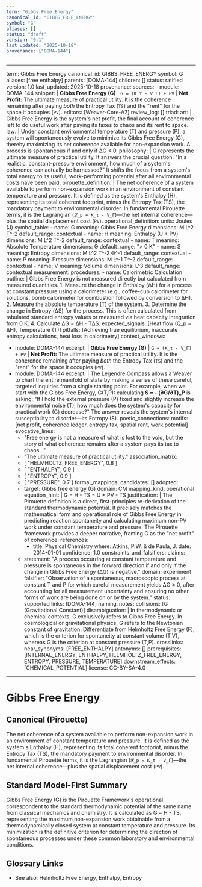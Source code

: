 ```yaml
---
term: "Gibbs Free Energy"
canonical_id: "GIBBS_FREE_ENERGY"
symbol: "G"
aliases: []
status: "draft"
version: "0.1"
last_updated: "2025-10-18"
provenance: ["DOMA-144"]
---
```


---
term: Gibbs Free Energy
canonical_id: GIBBS_FREE_ENERGY
symbol: G
aliases: [free enthalpy]
parents: [DOMA-144]
children: []
status: ratified
version: 1.0
last_updated: 2025-10-18
provenance:
  sources:
    - module: DOMA-144
      snippet: |
        **Gibbs Free Energy (G)** | `G = (K_τ - V_Γ) + PV` | **Net Profit:** The ultimate measure of practical utility. It is the coherence remaining after paying *both* the Entropy Tax (`TS`) and the "rent" for the space it occupies (`PV`).
  editors: [Weaver-Core-A7]
  review_log: []
triad:
  art: |
    Gibbs Free Energy is the system's net profit, the final account of coherence left to do useful work after paying its taxes to chaos and its rent to space.
  law: |
    Under constant environmental temperature (T) and pressure (P), a system will spontaneously evolve to minimize its Gibbs Free Energy (G), thereby maximizing its net coherence available for non-expansion work. A process is spontaneous if and only if ΔG < 0.
  philosophy: |
    G represents the ultimate measure of practical utility. It answers the crucial question: "In a realistic, constant-pressure environment, how much of a system's coherence can actually be harnessed?" It shifts the focus from a system's total energy to its useful, work-performing potential after all environmental costs have been paid.
pirouette_definition: |
  The net coherence of a system available to perform non-expansion work in an environment of constant temperature and pressure. It is defined as the system's Enthalpy (H), representing its total coherent footprint, minus the Entropy Tax (TS), the mandatory payment to environmental disorder. In fundamental Pirouette terms, it is the Lagrangian (`𝓛_p = K_τ - V_Γ`)—the net internal coherence—plus the spatial displacement cost (`PV`).
operational_definition:
  units: Joules (J)
  symbol_table:
    - name: G
      meaning: Gibbs Free Energy
      dimensions: M L^2 T^-2
      default_range: contextual
    - name: H
      meaning: Enthalpy (U + PV)
      dimensions: M L^2 T^-2
      default_range: contextual
    - name: T
      meaning: Absolute Temperature
      dimensions: Θ
      default_range: "> 0 K"
    - name: S
      meaning: Entropy
      dimensions: M L^2 T^-2 Θ^-1
      default_range: contextual
    - name: P
      meaning: Pressure
      dimensions: M L^-1 T^-2
      default_range: contextual
    - name: V
      meaning: Volume
      dimensions: L^3
      default_range: contextual
  measurement:
    procedures:
      - name: Calorimetric Calculation
        outline: |
          Gibbs Free Energy is not measured directly but calculated from measured quantities.
          1. Measure the change in Enthalpy (ΔH) for a process at constant pressure using a calorimeter (e.g., coffee-cup calorimeter for solutions, bomb calorimeter for combustion followed by conversion to ΔH).
          2. Measure the absolute temperature (T) of the system.
          3. Determine the change in Entropy (ΔS) for the process. This is often calculated from tabulated standard entropy values or measured via heat capacity integration from 0 K.
          4. Calculate ΔG = ΔH - TΔS.
        expected_signals: [Heat flow (Q_p = ΔH), Temperature (T)]
        pitfalls: [Achieving true equilibrium, inaccurate entropy calculations, heat loss in calorimetry]
context_windows:
  - module: DOMA-144
    excerpt: |
      **Gibbs Free Energy (G)** | `G = (K_τ - V_Γ) + PV` | **Net Profit:** The ultimate measure of practical utility. It is the coherence remaining after paying *both* the Entropy Tax (`TS`) and the "rent" for the space it occupies (`PV`).
  - module: DOMA-144
    excerpt: |
      The Legendre Compass allows a Weaver to chart the entire manifold of state by making a series of these careful, targeted inquiries from a single starting point. For example, when we start with the Gibbs Free Energy, G(T,P): calculating **S = - (∂G/∂T)_P** is asking: "If I hold the external pressure (P) fixed and slightly increase the environmental noise (T), how much does the system's capacity for practical work (G) decrease?" The answer reveals the system's internal susceptibility to disorder—its Entropy (S).
poetic_connections:
  motifs: [net profit, coherence ledger, entropy tax, spatial rent, work potential]
  evocative_lines:
    - "Free energy is not a measure of what is lost to the void, but the story of what coherence remains after a system pays its tax to chaos..."
    - "The ultimate measure of practical utility."
  association_matrix:
    - [ "HELMHOLTZ_FREE_ENERGY", 0.8 ]
    - [ "ENTHALPY", 0.9 ]
    - [ "ENTROPY", 0.9 ]
    - [ "PRESSURE", 0.7 ]
formal_mappings:
  candidates: []
  adopted:
    - target: Gibbs free energy (G)
      domain: CM
      mapping_kind: operational
      equation_hint: |
        G = H - TS = U + PV - TS
      justification: |
        The Pirouette definition is a direct, first-principles re-derivation of the standard thermodynamic potential. It precisely matches the mathematical form and operational role of Gibbs Free Energy in predicting reaction spontaneity and calculating maximum non-PV work under constant temperature and pressure. The Pirouette framework provides a deeper narrative, framing G as the "net profit" of coherence.
      references:
        - title: Physical Chemistry
          where: Atkins, P.W. & de Paula, J.
          date: 2014-01-01
      confidence: 1.0
constraints_and_falsifiers:
  claims:
    - statement: "A process occurring at constant temperature and pressure is spontaneous in the forward direction if and only if the change in Gibbs Free Energy (ΔG) is negative."
      domain: experiment
      falsifier: "Observation of a spontaneous, macroscopic process at constant T and P for which careful measurement yields ΔG ≥ 0, after accounting for all measurement uncertainty and ensuring no other forms of work are being done on or by the system."
      status: supported
      links: [DOMA-144]
naming_notes:
  collisions: [G (Gravitational Constant)]
  disambiguation: |
    In thermodynamic or chemical contexts, G exclusively refers to Gibbs Free Energy. In cosmological or gravitational physics, G refers to the Newtonian constant of gravitation. Differentiate from Helmholtz Free Energy (F), which is the criterion for spontaneity at constant volume (T,V), whereas G is the criterion at constant pressure (T,P).
crosslinks:
  near_synonyms: [FREE_ENTHALPY]
  antonyms: []
  prerequisites: [INTERNAL_ENERGY, ENTHALPY, HELMHOLTZ_FREE_ENERGY, ENTROPY, PRESSURE, TEMPERATURE]
  downstream_effects: [CHEMICAL_POTENTIAL]
license: CC-BY-SA-4.0
---

# Gibbs Free Energy

## Canonical (Pirouette)
The net coherence of a system available to perform non-expansion work in an environment of constant temperature and pressure. It is defined as the system's Enthalpy (H), representing its total coherent footprint, minus the Entropy Tax (TS), the mandatory payment to environmental disorder. In fundamental Pirouette terms, it is the Lagrangian (`𝓛_p = K_τ - V_Γ`)—the net internal coherence—plus the spatial displacement cost (`PV`).

## Standard Model-First Summary
Gibbs Free Energy (G) is the Pirouette Framework's operational correspondent to the standard thermodynamic potential of the same name from classical mechanics and chemistry. It is calculated as G = H - TS, representing the maximum non-expansion work obtainable from a thermodynamically closed system at constant temperature and pressure. Its minimization is the definitive criterion for determining the direction of spontaneous processes under these common laboratory and environmental conditions.

## Glossary Links
- See also: Helmholtz Free Energy, Enthalpy, Entropy